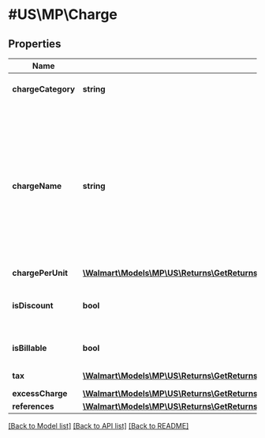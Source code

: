 # #US\MP\Charge

## Properties

Name | Type | Description | Notes
------------ | ------------- | ------------- | -------------
**chargeCategory** | **string** | The category type. (e.g., 'PRODUCT' or 'FEE') | [optional]
**chargeName** | **string** | If chargeType is PRODUCT, chargeName is ItemPrice. If chargeType is PRODUCT and includes a chargeName as SubscriptionDiscount, these are subscription orders with a discount. If chargeType is SHIPPING, chargeName is Shipping | [optional]
**chargePerUnit** | [**\Walmart\Models\MP\US\Returns\GetReturns200ResponseReturnOrdersInnerTotalRefundAmount**](GetReturns200ResponseReturnOrdersInnerTotalRefundAmount.md) |  | [optional]
**isDiscount** | **bool** | Is this charge a discount, which then needs to be subtracted from the refund | [optional]
**isBillable** | **bool** | Should this charge be included in the refund computation | [optional]
**tax** | [**\Walmart\Models\MP\US\Returns\GetReturns200ResponseReturnOrdersInnerReturnOrderLinesInnerChargesInnerTaxInner[]**](GetReturns200ResponseReturnOrdersInnerReturnOrderLinesInnerChargesInnerTaxInner.md) | Taxes for each charge | [optional]
**excessCharge** | [**\Walmart\Models\MP\US\Returns\GetReturns200ResponseReturnOrdersInnerTotalRefundAmount**](GetReturns200ResponseReturnOrdersInnerTotalRefundAmount.md) |  | [optional]
**references** | [**\Walmart\Models\MP\US\Returns\GetReturns200ResponseReturnOrdersInnerReturnOrderLinesInnerChargesInnerReferencesInner[]**](GetReturns200ResponseReturnOrdersInnerReturnOrderLinesInnerChargesInnerReferencesInner.md) | Used only for OG | [optional]


[[Back to Model list]](../) [[Back to API list]](../../Api/US/MP) [[Back to README]](../../README.md)
